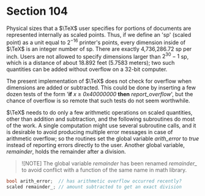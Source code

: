 # Section 104

Physical sizes that a $\TeX$ user specifies for portions of documents are represented internally as scaled points.
Thus, if we define an 'sp' (scaled point) as a unit equal to $2^{-16}$ printer's points, every dimension inside of $\TeX$ is an integer number of sp.
There are exactly 4,736,286.72 sp per inch.
Users are not allowed to specify dimensions larger than $2^{30} - 1$ sp, which is a distance of about 18.892 feet (5.7583 meters);
two such quantities can be added without overflow on a 32-bit computer.

The present implementation of $\TeX$ does not check for overflow when dimensions are added or subtracted.
This could be done by inserting a few dozen tests of the form '**if** *x* $\geq$ *0x40000000* **then** *report_overflow*', but the chance of overflow is so remote that such tests do not seem worthwhile.

$\TeX$ needs to do only a few arithmetic operations on scaled quantities, other than addition and subtraction, and the following subroutines do most of the work.
A single computation might use several subroutine calls, and it is desirable to avoid producing multiple error messages in case of arithmetic overflow;
so the routines set the global variable *arith_error* to *true* instead of reporting errors directly to the user.
Another global variable, *remainder*, holds the remainder after a division.

> ![NOTE]
> The global variable *remainder* has been renamed *remainder_* to avoid conflict with a function of the same name in math library.

```c << Global variables >>+=
bool arith_error;  // has arithmetic overflow occurred recently?
scaled remainder_; // amount subtracted to get an exact division
```
